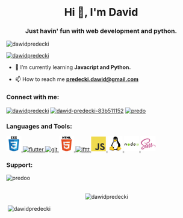 <h1 align="center">Hi 👋, I'm David</h1>
<h3 align="center">Just havin' fun with web development and python.</h3>

<p align="left"> <img src="https://komarev.com/ghpvc/?username=dawidpredecki&label=Profile%20views&color=0e75b6&style=flat" alt="dawidpredecki" /> </p>

<p align="left"> <a href="https://twitter.com/dawidpredecki" target="blank"><img src="https://img.shields.io/twitter/follow/dawidpredecki?logo=twitter&style=for-the-badge" alt="dawidpredecki" /></a> </p>

- 🌱 I’m currently learning **Javacript and Python.**

- 📫 How to reach me **predecki.dawid@gmail.com**

<h3 align="left">Connect with me:</h3>
<p align="left">
<a href="https://twitter.com/dawidpredecki" target="blank"><img align="center" src="https://raw.githubusercontent.com/rahuldkjain/github-profile-readme-generator/master/src/images/icons/Social/twitter.svg" alt="dawidpredecki" height="30" width="40" /></a>
<a href="https://linkedin.com/in/dawid-predecki-83b511152" target="blank"><img align="center" src="https://raw.githubusercontent.com/rahuldkjain/github-profile-readme-generator/master/src/images/icons/Social/linked-in-alt.svg" alt="dawid-predecki-83b511152" height="30" width="40" /></a>
<a href="https://www.youtube.com/c/predo" target="blank"><img align="center" src="https://raw.githubusercontent.com/rahuldkjain/github-profile-readme-generator/master/src/images/icons/Social/youtube.svg" alt="predo" height="30" width="40" /></a>
</p>

<h3 align="left">Languages and Tools:</h3>
<p align="left"> <a href="https://www.w3schools.com/css/" target="_blank" rel="noreferrer"> <img src="https://raw.githubusercontent.com/devicons/devicon/master/icons/css3/css3-original-wordmark.svg" alt="css3" width="40" height="40"/> </a> <a href="https://flutter.dev" target="_blank" rel="noreferrer"> <img src="https://www.vectorlogo.zone/logos/flutterio/flutterio-icon.svg" alt="flutter" width="40" height="40"/> </a> <a href="https://git-scm.com/" target="_blank" rel="noreferrer"> <img src="https://www.vectorlogo.zone/logos/git-scm/git-scm-icon.svg" alt="git" width="40" height="40"/> </a> <a href="https://www.w3.org/html/" target="_blank" rel="noreferrer"> <img src="https://raw.githubusercontent.com/devicons/devicon/master/icons/html5/html5-original-wordmark.svg" alt="html5" width="40" height="40"/> </a> <a href="https://ifttt.com/" target="_blank" rel="noreferrer"> <img src="https://www.vectorlogo.zone/logos/ifttt/ifttt-ar21.svg" alt="ifttt" width="40" height="40"/> </a> <a href="https://developer.mozilla.org/en-US/docs/Web/JavaScript" target="_blank" rel="noreferrer"> <img src="https://raw.githubusercontent.com/devicons/devicon/master/icons/javascript/javascript-original.svg" alt="javascript" width="40" height="40"/> </a> <a href="https://www.linux.org/" target="_blank" rel="noreferrer"> <img src="https://raw.githubusercontent.com/devicons/devicon/master/icons/linux/linux-original.svg" alt="linux" width="40" height="40"/> </a> <a href="https://nodejs.org" target="_blank" rel="noreferrer"> <img src="https://raw.githubusercontent.com/devicons/devicon/master/icons/nodejs/nodejs-original-wordmark.svg" alt="nodejs" width="40" height="40"/> </a> <a href="https://sass-lang.com" target="_blank" rel="noreferrer"> <img src="https://raw.githubusercontent.com/devicons/devicon/master/icons/sass/sass-original.svg" alt="sass" width="40" height="40"/> </a> </p>


<h3 align="left">Support:</h3>
<p><a href="https://www.buymeacoffee.com/predoo"> <img align="left" src="https://cdn.buymeacoffee.com/buttons/v2/default-yellow.png" height="50" width="210" alt="predoo" /></a></p><br><br>


<p><img align="center" src="https://github-readme-stats.vercel.app/api/top-langs?username=dawidpredecki&show_icons=true&locale=en&layout=compact" alt="dawidpredecki" /></p>

<p>&nbsp;<img align="center" src="https://github-readme-stats.vercel.app/api?username=dawidpredecki&show_icons=true&locale=en" alt="dawidpredecki" /></p>

